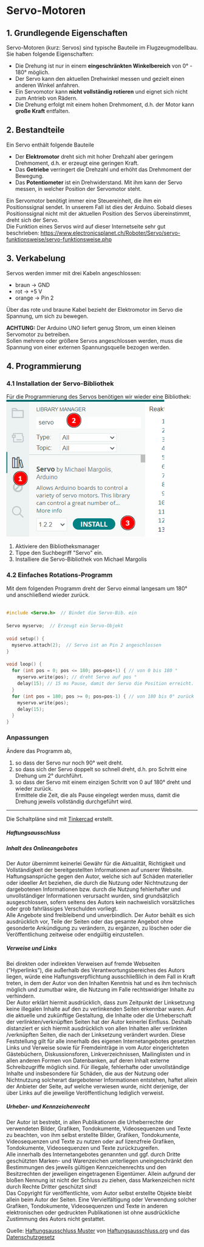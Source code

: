 <link rel="stylesheet" href="https://hi2272.github.io/StyleMD.css">

# Servo-Motoren 
## 1. Grundlegende Eigenschaften 
Servo-Motoren (kurz: Servos) sind typische Bauteile im Flugzeugmodellbau. Sie haben folgende Eigenschaften:
- Die Drehung ist nur in einem **eingeschränkten Winkelbereich** von 0° - 180° möglich.  
- Der Servo kann den aktuellen Drehwinkel messen und gezielt einen anderen Winkel anfahren.
- Ein Servomotor kann **nicht vollständig rotieren** und eignet sich nicht zum Antrieb von Rädern.
- Die Drehung erfolgt mit einem hohen Drehmoment, d.h. der Motor kann **große Kraft** entfalten.
## 2. Bestandteile
Ein Servo enthält folgende Bauteile
- Der **Elektromotor** dreht sich mit hoher Drehzahl aber geringem Drehmoment, d.h. er erzeugt eine geringen Kraft.
- Das **Getriebe** verringert die Drehzahl und erhöht das Drehmoment der Bewegung.
- Das **Potentiometer** ist ein Drehwiderstand. Mit ihm kann der Servo messen, in welcher Position der Servomotor steht.

Ein Servomotor benötigt immer eine Steuereinheit, die ihm ein Positionssignal sendet. In unserem Fall ist dies der Arduino. Sobald dieses Positionssignal nicht mit der aktuellen Position des Servos übereinstimmt, dreht sich der Servo.  
Die Funktion eines Servos wird auf dieser Internetseite sehr gut beschrieben: https://www.electronicsplanet.ch/Roboter/Servo/servo-funktionsweise/servo-funktionsweise.php  

## 3. Verkabelung
Servos werden immer mit drei Kabeln angeschlossen:
- braun -> GND
- rot -> +5 V
- orange -> Pin 2

Über das rote und braune Kabel bezieht der Elektromotor im Servo die Spannung, um sich zu bewegen.

**ACHTUNG:** Der Arduino UNO liefert genug Strom, um einen kleinen Servomotor zu betreiben.  
Sollen mehrere oder größere Servos angeschlossen werden, muss die Spannung von einer externen Spannungsquelle bezogen werden.  

## 4. Programmierung
### 4.1 Installation der Servo-Bibliothek
Für die Programmierung des Servos benötigen wir wieder eine Bibliothek:  
![alt text](2025-02-05_19-45.png)  
1. Aktiviere den Bibliotheksmanager
2. Tippe den Suchbegriff "Servo" ein.
3. Installiere die Servo-Bibliothek von Michael Margolis  
### 4.2 Einfaches Rotations-Programm

Mit dem folgenden Programm dreht der Servo einmal langesam um 180° und anschließend wieder zurück.
```C++

#include <Servo.h>  // Bindet die Servo-Bib. ein

Servo myservo;  // Erzeugt ein Servo-Objekt

void setup() {
  myservo.attach(2);  // Servo ist an Pin 2 angeschlossen
}

void loop() {
  for (int pos = 0; pos <= 180; pos=pos+1) { // von 0 bis 180 °
    myservo.write(pos); // dreht Servo auf pos °
    delay(15); // 15 ms Pause, damit der Servo die Position erreicht.
  }
  for (int pos = 180; pos >= 0; pos=pos-1) { // von 180 bis 0° zurück
    myservo.write(pos); 
    delay(15); 
  }
}
```
### Anpassungen

Ändere das Programm ab, 
   1. so dass der Servo nur noch 90° weit dreht.
   2. so dass sich der Servo doppelt so schnell dreht, d.h. pro Schritt eine Drehung um 2° durchführt.
   3. so dass der Servo mit einem einzigen Schritt von 0 auf 180° dreht und wieder zurück.   
   Ermittele die Zeit, die als Pause eingelegt werden muss, damit die Drehung jeweils vollständig durchgeführt wird.


---

<footer >

Die Schaltpläne sind mit <a href="https://www.tinkercad.com/dashboard">Tinkercad</a> erstellt.

<h5>Haftungsausschluss</h5>
  <h5>Inhalt des Onlineangebotes</h5>
  <p>Der Autor übernimmt keinerlei Gewähr für die Aktualität, Richtigkeit und Vollständigkeit der bereitgestellten Informationen auf unserer Website. Haftungsansprüche gegen den Autor, welche sich auf Schäden materieller oder ideeller Art beziehen, die durch die Nutzung oder Nichtnutzung der dargebotenen Informationen bzw. durch die Nutzung fehlerhafter und unvollständiger Informationen verursacht wurden, sind grundsätzlich ausgeschlossen, sofern seitens des Autors kein nachweislich vorsätzliches oder grob fahrlässiges Verschulden vorliegt.<br>
  Alle Angebote sind freibleibend und unverbindlich. Der Autor behält es sich ausdrücklich vor, Teile der Seiten oder das gesamte Angebot ohne gesonderte Ankündigung zu verändern, zu ergänzen, zu löschen oder die Veröffentlichung zeitweise oder endgültig einzustellen.</p>
  <h5>Verweise und Links</h5>
  <p>Bei direkten oder indirekten Verweisen auf fremde Webseiten (“Hyperlinks”), die außerhalb des Verantwortungsbereiches des Autors liegen, würde eine Haftungsverpflichtung ausschließlich in dem Fall in Kraft treten, in dem der Autor von den Inhalten Kenntnis hat und es ihm technisch möglich und zumutbar wäre, die Nutzung im Falle rechtswidriger Inhalte zu verhindern.<br>
  Der Autor erklärt hiermit ausdrücklich, dass zum Zeitpunkt der Linksetzung keine illegalen Inhalte auf den zu verlinkenden Seiten erkennbar waren. Auf die aktuelle und zukünftige Gestaltung, die Inhalte oder die Urheberschaft der verlinkten/verknüpften Seiten hat der Autor keinerlei Einfluss. Deshalb distanziert er sich hiermit ausdrücklich von allen Inhalten aller verlinkten /verknüpften Seiten, die nach der Linksetzung verändert wurden. Diese Feststellung gilt für alle innerhalb des eigenen Internetangebotes gesetzten Links und Verweise sowie für Fremdeinträge in vom Autor eingerichteten Gästebüchern, Diskussionsforen, Linkverzeichnissen, Mailinglisten und in allen anderen Formen von Datenbanken, auf deren Inhalt externe Schreibzugriffe möglich sind. Für illegale, fehlerhafte oder unvollständige Inhalte und insbesondere für Schäden, die aus der Nutzung oder Nichtnutzung solcherart dargebotener Informationen entstehen, haftet allein der Anbieter der Seite, auf welche verwiesen wurde, nicht derjenige, der über Links auf die jeweilige Veröffentlichung lediglich verweist.</p>
  <h5>Urheber- und Kennzeichenrecht</h5>
  <p>Der Autor ist bestrebt, in allen Publikationen die Urheberrechte der verwendeten Bilder, Grafiken, Tondokumente, Videosequenzen und Texte zu beachten, von ihm selbst erstellte Bilder, Grafiken, Tondokumente, Videosequenzen und Texte zu nutzen oder auf lizenzfreie Grafiken, Tondokumente, Videosequenzen und Texte zurückzugreifen.<br>
  Alle innerhalb des Internetangebotes genannten und ggf. durch Dritte geschützten Marken- und Warenzeichen unterliegen uneingeschränkt den Bestimmungen des jeweils gültigen Kennzeichenrechts und den Besitzrechten der jeweiligen eingetragenen Eigentümer. Allein aufgrund der bloßen Nennung ist nicht der Schluss zu ziehen, dass Markenzeichen nicht durch Rechte Dritter geschützt sind!<br>
  Das Copyright für veröffentlichte, vom Autor selbst erstellte Objekte bleibt allein beim Autor der Seiten. Eine Vervielfältigung oder Verwendung solcher Grafiken, Tondokumente, Videosequenzen und Texte in anderen elektronischen oder gedruckten Publikationen ist ohne ausdrückliche Zustimmung des Autors nicht gestattet.</p>

Quelle: <a href="http://www.haftungsausschluss-vorlage.de/">Haftungsausschluss Muster</a> von <a href="http://www.haftungsausschluss.org/">Haftungsausschluss.org</a> und das <a href="http://www.dsgvo-gesetz.de/">Datenschutzgesetz</a>

</footer>
